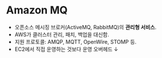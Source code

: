 # Amazon MQ
- 오픈소스 메시징 브로커(ActiveMQ, RabbitMQ)의 **관리형 서비스**.
- AWS가 클러스터 관리, 패치, 백업을 대신함.
- 지원 프로토콜: AMQP, MQTT, OpenWire, STOMP 등.
- EC2에서 직접 운영하는 것보다 운영 오버헤드 ↓